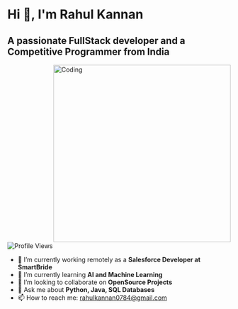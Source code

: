 # Hi 👋, I'm Rahul Kannan
## A passionate FullStack developer and a Competitive Programmer from India

<img align="right" alt="Coding" width="400" src="https://i.pinimg.com/originals/e1/f3/41/e1f3413bf5036045713341394f617225.gif">

![Profile Views](https://komarev.com/ghpvc/?username=rahul-palahwat&label=Profile%20views&color=0e75b6&style=flat)

- 🔭 I’m currently working remotely as a **Salesforce Developer at SmartBride**
- 🌱 I’m currently learning **AI and Machine Learning**
- 👯 I’m looking to collaborate on **OpenSource Projects**
- 💬 Ask me about **Python, Java, SQL Databases**
- 📫 How to reach me: [rahulkannan0784@gmail.com](mailto:rahulkannan0784@gmail.com)
